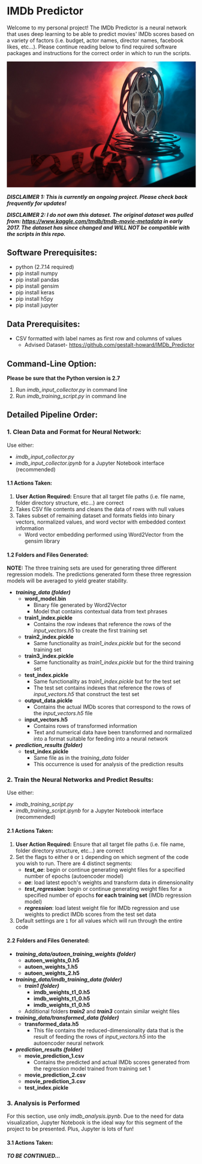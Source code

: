 # IMDb Predictor
Welcome to my personal project! The IMDb Predictor is a neural network that uses deep learning to be able to predict movies' IMDb scores based on a variety of factors (i.e. budget, actor names, director names, facebook likes, etc...). Please continue reading below to find required software packages and instructions for the correct order in which to run the scripts.

![Image of movie reel](https://github.com/gestalt-howard/IMDb_Predictor/blob/master/images/Movie-Tavern-Blog-Hero-Image.jpg)

***DISCLAIMER 1: This is currently an ongoing project. Please check back frequently for updates!***

***DISCLAIMER 2: I do not own this dataset. The original dataset was pulled from: https://www.kaggle.com/tmdb/tmdb-movie-metadata in early 2017. The dataset has since changed and WILL NOT be compatible with the scripts in this repo.***

## Software Prerequisites:
* python (2.7.14 required)
* pip install numpy
* pip install pandas
* pip install gensim
* pip install keras
* pip install h5py
* pip install jupyter

## Data Prerequisites:
* CSV formatted with label names as first row and columns of values
	* Advised Dataset- https://github.com/gestalt-howard/IMDb_Predictor

## Command-Line Option:
**Please be sure that the Python version is 2.7**
1. Run *imdb_input_collector.py* in command line
2. Run *imdb_training_script.py* in command line

## Detailed Pipeline Order:
### 1. Clean Data and Format for Neural Network:
Use either:
* *imdb_input_collector.py*
* *imdb_input_collector.ipynb* for a Jupyter Notebook interface (recommended)

#### 1.1 Actions Taken:
1. **User Action Required:** Ensure that all target file paths (i.e. file name, folder directory structure, etc...) are correct
2. Takes CSV file contents and cleans the data of rows with null values
3. Takes subset of remaining dataset and formats fields into binary vectors, normalized values, and word vector with embedded context information
	* Word vector embedding performed using Word2Vector from the gensim library

#### 1.2 Folders and Files Generated:
**NOTE:** The three training sets are used for generating three different regression models. The predictions generated form these three regression models will be averaged to yield greater stability.
* ***training_data (folder)***
	* **word_model.bin**
		* Binary file generated by Word2Vector
		* Model that contains contextual data from text phrases
	* **train1_index.pickle**
		* Contains the row indexes that reference the rows of the *input_vectors.h5* to create the first training set
	* **train2_index.pickle**
		* Same functionality as *train1_index.pickle* but for the second training set
	* **train3_index.pickle**
		* Same functionality as *train1_index.pickle* but for the third training set
	* **test_index.pickle**
		* Same functionality as *train1_index.pickle* but for the test set
		* The test set contains indexes that reference the rows of *input_vectors.h5* that construct the test set
	* **output_data.pickle**
		* Contains the actual IMDb scores that correspond to the rows of the *input_vectors.h5* file
	* **input_vectors.h5**
		* Contains rows of transformed information
		* Text and numerical data have been transformed and normalized into a format suitable for feeding into a neural network
* ***prediction_results (folder)***
	* **test_index.pickle**
		* Same file as in the *training_data* folder
		* This occurrence is used for analysis of the prediction results

### 2. Train the Neural Networks and Predict Results:
Use either:
* *imdb_training_script.py*
* *imdb_training_script.ipynb* for a Jupyter Notebook interface (recommended)

#### 2.1 Actions Taken:
1. **User Action Required:** Ensure that all target file paths (i.e. file name, folder directory structure, etc...) are correct
2. Set the flags to either `0` or `1` depending on which segment of the code you wish to run. There are 4 distinct segments:
	* ***test_ae***: begin or continue generating weight files for a specified number of epochs (autoencoder model)
	* ***ae***: load latest epoch's weights and transform data in dimensionality
	* ***test_regression***: begin or continue generating weight files for a specified number of epochs **for each training set** (IMDb regression model)
	* ***regression***: load latest weight file for IMDb regression and use weights to predict IMDb scores from the test set data
3. Default settings are `1` for all values which will run through the entire code

#### 2.2 Folders and Files Generated:

* ***training_data/autoen_training_weights (folder)***
	* **autoen_weights_0.h5**
	* **autoen_weights_1.h5**
	* **autoen_weights_2.h5**
* ***training_data/imdb_training_data (folder)***
	* ***train1 (folder)***
		* **imdb_weights_t1_0.h5**
		* **imdb_weights_t1_0.h5**
		* **imdb_weights_t1_0.h5**
	* Additional folders ***train2*** and ***train3*** contain similar weight files
* ***training_data/transformed_data (folder)***
	* **transformed_data.h5**
		* This file contains the reduced-dimensionality data that is the result of feeding the rows of *input_vectors.h5* into the autoencoder neural network
* ***prediction_results (folder)***
	* **movie_prediction_1.csv**
		* Contains the predicted and actual IMDb scores generated from the regression model trained from training set 1
	* **movie_prediction_2.csv**
	* **movie_prediction_3.csv**
	* **test_index.pickle**

### 3. Analysis is Performed
For this section, use only *imdb_analysis.ipynb*. Due to the need for data visualization, Jupyter Notebook is the ideal way for this segment of the project to be presented. Plus, Jupyter is lots of fun!

#### 3.1 Actions Taken:


***TO BE CONTINUED...***
